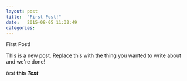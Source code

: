 ```yaml
---
layout: post
title:  "First Post!"
date:   2015-08-05 11:32:49
categories:
---
```


First Post!

This is a new post. Replace this with the thing you wanted to write about and we're done!

*test*
**this**
***Text***
